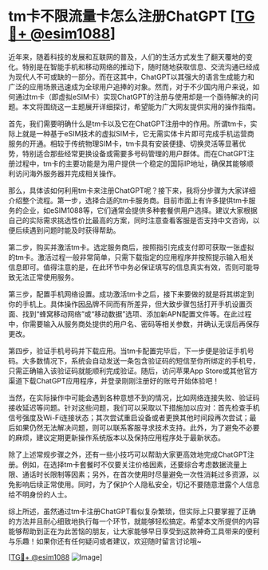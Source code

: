 # tm卡不限流量卡怎么注册ChatGPT [[TG💪+ @esim1088](https://t.me/s/esim1088)]

近年来，随着科技的发展和互联网的普及，人们的生活方式发生了翻天覆地的变化。特别是在智能手机和移动网络的推动下，随时随地获取信息、交流沟通已经成为现代人不可或缺的一部分。而在这其中，ChatGPT以其强大的语言生成能力和广泛的应用场景迅速成为全球用户追捧的对象。然而，对于不少国内用户来说，如何通过tm卡（即虚拟eSIM卡）实现ChatGPT的注册与使用却是一个亟待解决的问题。本文将围绕这一主题展开详细探讨，希望能为广大网友提供实用的操作指南。

首先，我们需要明确什么是tm卡以及它在ChatGPT注册中的作用。所谓tm卡，实际上就是一种基于eSIM技术的虚拟SIM卡，它无需实体卡片即可完成手机运营商服务的开通。相较于传统物理SIM卡，tm卡具有安装便捷、切换灵活等显著优势，特别适合那些经常更换设备或需要多号码管理的用户群体。而在ChatGPT注册过程中，tm卡的主要功能是为用户提供一个稳定的国际IP地址，确保其能够顺利访问海外服务器并完成相关操作。

那么，具体该如何利用tm卡来注册ChatGPT呢？接下来，我将分步骤为大家详细介绍整个流程。第一步，选择合适的tm卡服务商。目前市面上有许多提供tm卡服务的企业，如eSIM1088等，它们通常会提供多种套餐供用户选择。建议大家根据自己的实际需求挑选性价比最高的方案，同时注意查看客服是否支持中文咨询，以便后续遇到问题时能及时获得帮助。

第二步，购买并激活tm卡。选定服务商后，按照指引完成支付即可获取一张虚拟的tm卡。激活过程一般非常简单，只需下载指定的应用程序并按照提示输入相关信息即可。值得注意的是，在此环节中务必保证填写的信息真实有效，否则可能导致无法正常使用服务。

第三步，配置手机网络设置。成功激活tm卡之后，接下来要做的就是将其绑定到你的手机上。具体操作因品牌不同而有所差异，但大致步骤包括打开手机设置页面、找到“蜂窝移动网络”或“移动数据”选项、添加新APN配置文件等。在此过程中，你需要输入从服务商处提供的用户名、密码等相关参数，并确认无误后再保存更改。

第四步，验证手机号码并下载应用。当tm卡配置完毕后，下一步便是验证手机号码。大多数情况下，系统会自动发送一条包含验证码的短信至你所绑定的手机号，只需正确输入该验证码就能顺利完成验证。随后，访问苹果App Store或其他官方渠道下载ChatGPT应用程序，并登录刚刚注册好的账号开始体验吧！

当然，在实际操作中可能会遇到各种意想不到的情况，比如网络连接失败、验证码接收延迟等问题。针对这些问题，我们可以采取以下措施加以应对：首先检查手机信号强度及Wi-Fi连接状态；其次尝试重启设备或者更换其他时间段再次尝试；最后如果仍然无法解决问题，则可以联系客服寻求技术支持。此外，为了避免不必要的麻烦，建议定期更新操作系统版本以及保持应用程序处于最新状态。

除了上述常规步骤之外，还有一些小技巧可以帮助大家更高效地完成ChatGPT注册。例如，在选择tm卡套餐时不仅要关注价格因素，还要综合考虑数据流量上限、通话时长限制等因素；另外，在首次使用时尽量避免一次性消耗过多资源，以免影响后续正常使用。同时，为了保护个人隐私安全，切记不要随意泄露个人信息给不明身份的人士。

综上所述，虽然通过tm卡注册ChatGPT看似复杂繁琐，但实际上只要掌握了正确的方法并且耐心细致地执行每一个环节，就能够轻松搞定。希望本文所提供的内容能够帮助到正在为此苦恼的朋友，让大家能够早日享受到这款神奇工具带来的便利与乐趣！如果你还有任何疑问或者建议，欢迎随时留言讨论哦~

[[TG💪+ @esim1088](https://t.me/s/esim1088) ![Image](https://i.postimg.cc/4NQfJmqS/Snipaste-2025-05-13-00-14-12.png)]